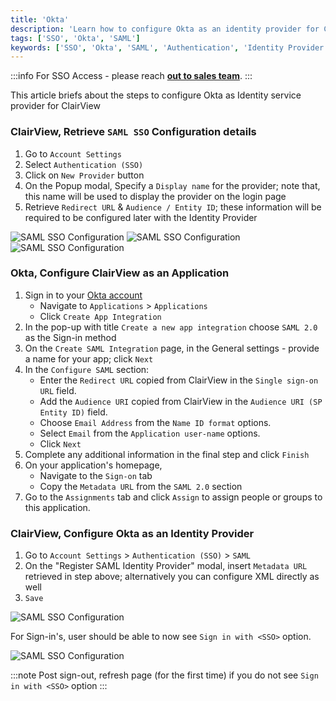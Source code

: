 ```yaml
---
title: 'Okta' 
description: 'Learn how to configure Okta as an identity provider for ClairView.' 
tags: ['SSO', 'Okta', 'SAML']
keywords: ['SSO', 'Okta', 'SAML', 'Authentication', 'Identity Provider']
---
```


:::info
For SSO Access - please reach [**out to sales team**](https://calendly.com/clairview).
:::


This article briefs about the steps to configure Okta as Identity service provider for ClairView

### ClairView, Retrieve `SAML SSO` Configuration details
1. Go to `Account Settings` 
2. Select `Authentication (SSO)`
3. Click on `New Provider` button
4. On the Popup modal, Specify a `Display name` for the provider; note that, this name will be used to display the provider on the login page
5. Retrieve `Redirect URL` & `Audience / Entity ID`; these information will be required to be configured later with the Identity Provider  
  
![SAML SSO Configuration](/img/v2/account-settings/SSO-1.png)
![SAML SSO Configuration](/img/v2/account-settings/SAML-2.png)
![SAML SSO Configuration](/img/v2/account-settings/SAML-3.png)


### Okta, Configure ClairView as an Application
1. Sign in to your [Okta account](https://www.okta.com/)  
   - Navigate to `Applications` > `Applications`
   - Click `Create App Integration`
2. In the pop-up with title `Create a new app integration` choose `SAML 2.0` as the Sign-in method
3. On the `Create SAML Integration` page, in the General settings - provide a name for your app; click `Next`
4. In the `Configure SAML` section:
   - Enter the `Redirect URL` copied from ClairView in the `Single sign-on URL` field.
   - Add the `Audience URI` copied from ClairView in the `Audience URI (SP Entity ID)` field.
   - Choose `Email Address` from the `Name ID format` options.
   - Select `Email` from the `Application user-name` options.
   - Click `Next`
5. Complete any additional information in the final step and click `Finish`
6. On your application's homepage, 
   - Navigate to the `Sign-on` tab 
   - Copy the `Metadata URL` from the `SAML 2.0` section
7. Go to the `Assignments` tab and click `Assign` to assign people or groups to this application.


### ClairView, Configure Okta as an Identity Provider
1. Go to `Account Settings` > `Authentication (SSO)` > `SAML`
2. On the "Register SAML Identity Provider" modal, insert `Metadata URL` retrieved in step above; alternatively you can configure XML directly as well
3. `Save`  
  
![SAML SSO Configuration](/img/v2/account-settings/SAML-4.png)

For Sign-in's, user should be able to now see `Sign in with <SSO>` option.  
  
![SAML SSO Configuration](/img/v2/account-settings/SSO-SignIn.png)


:::note
Post sign-out, refresh page (for the first time) if you do not see `Sign in with <SSO>` option
:::
